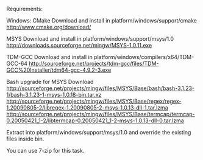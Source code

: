 Requirements:

Windows:
CMake
Download and install in platform/windows/support/cmake
http://www.cmake.org/download/

MSYS
Download and install in platform/windows/support/msys/1.0
http://downloads.sourceforge.net/mingw/MSYS-1.0.11.exe

TDM-GCC
Download and install in platform/windows/compilers/x64/TDM-GCC-64
http://sourceforge.net/projects/tdm-gcc/files/TDM-GCC%20Installer/tdm64-gcc-4.9.2-3.exe

Bash upgrade for MSYS
Download
http://sourceforge.net/projects/mingw/files/MSYS/Base/bash/bash-3.1.23-1/bash-3.1.23-1-msys-1.0.18-bin.tar.xz
http://sourceforge.net/projects/mingw/files/MSYS/Base/regex/regex-1.20090805-2/libregex-1.20090805-2-msys-1.0.13-dll-1.tar.lzma
http://sourceforge.net/projects/mingw/files/MSYS/Base/termcap/termcap-0.20050421_1-2/libtermcap-0.20050421_1-2-msys-1.0.13-dll-0.tar.lzma


Extract into platform/windows/support/msys/1.0 and override the existing files inside bin.

You can use 7-zip for this task.
